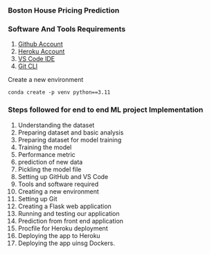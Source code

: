### Boston House Pricing Prediction

### Software And Tools Requirements

1. [Github Account](https://github.com)
2. [Heroku Account](https://heroku.com)
3. [VS Code IDE](https://code.visualstudio.com/)
4. [Git CLI](https://git-scm.com/book/en/v2/Getting-Started-The-Command-Line)

Create a new environment

```
conda create -p venv python==3.11
```

### Steps followed for end to end ML project Implementation
1. Understanding the dataset
2. Preparing dataset and basic analysis
3. Preparing dataset for model training
4. Training the model
5. Performance metric
6. prediction of new data
7. Pickling the model file
8. Setting up GitHub and VS Code
9. Tools and software required
10. Creating a new environment
11. Setting up Git
12. Creating a Flask web application
13. Running and testing our application
14. Prediction from front end application
15. Procfile for Heroku deployment
16. Deploying the app to Heroku
17. Deploying the app uinsg Dockers.